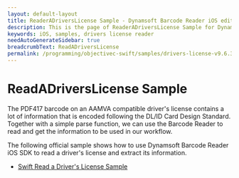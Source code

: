 ```yaml
---
layout: default-layout
title: ReaderADriversLicense Sample - Dynamsoft Barcode Reader iOS edition
description: This is the page of ReaderADriversLicense Sample for Dynamsoft Barcode Reader iOS SDK.
keywords: iOS, samples, drivers license reader
needAutoGenerateSidebar: true
breadcrumbText: ReadADriversLicense
permalink: /programming/objectivec-swift/samples/drivers-license-v9.6.30.html
---
```


# ReadADriversLicense Sample

The PDF417 barcode on an AAMVA compatible driver's license contains a lot of information that is encoded following the DL/ID Card Design Standard. Together with a simple parse function, we can use the Barcode Reader to read and get the information to be used in our workflow.

The following official sample shows how to use Dynamsoft Barcode Reader iOS SDK to read a driver's license and extract its information.

- <a href="https://github.com/Dynamsoft/barcode-reader-mobile-samples/tree/v9.6.20/ios/Swift/Usecase/ReadADriversLicenseSwift/" target="_blank">Swift Read a Driver's License Sample</a>
